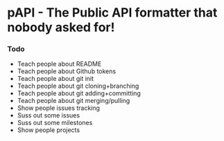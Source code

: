# pAPI - The Public API formatter that nobody asked for!

### Todo
- Teach people about README
- Teach people about Github tokens
- Teach people about git init
- Teach people about git cloning+branching
- Teach people about git adding+committing
- Teach people about git merging/pulling
- Show people issues tracking
- Suss out some issues
- Suss out some milestones
- Show people projects

